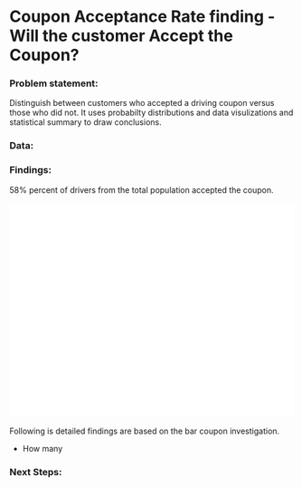 # Coupon Acceptance Rate finding - Will the customer Accept the Coupon?

### Problem statement:  
Distinguish between customers who accepted a driving coupon versus those who did not. It uses probabilty distributions and data visulizations and statistical summary to draw conclusions. 

### Data:

### Findings:
58% percent of drivers from the total population accepted the coupon. 

![Coupon Acceptance](/images/coupon_acceptance_bar.png)

Following is detailed findings are based on the bar coupon investigation. 
- How many
### Next Steps:

